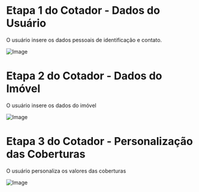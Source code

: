 # Etapa 1 do Cotador - Dados do Usuário

O usuário insere os dados pessoais de identificação e contato.

![Image](https://user-images.githubusercontent.com/40338591/225675874-5bf9b38c-4972-4791-a3d8-6ad2a0fbe406.png)

# Etapa 2 do Cotador - Dados do Imóvel

O usuário insere os dados do imóvel

![Image](https://user-images.githubusercontent.com/40338591/225677697-6f44ac3e-2a18-4c63-8e16-33aca4c158a8.png)

# Etapa 3 do Cotador - Personalização das Coberturas

O usuário personaliza os valores das coberturas

![Image](https://user-images.githubusercontent.com/40338591/225691013-9654194b-de66-4b80-9226-ce2e7631fc88.png)